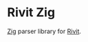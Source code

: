 # Rivit Zig

[Zig](https://ziglang.org) parser library for [Rivit](https://judahcaruso.com/rivit.htm).
